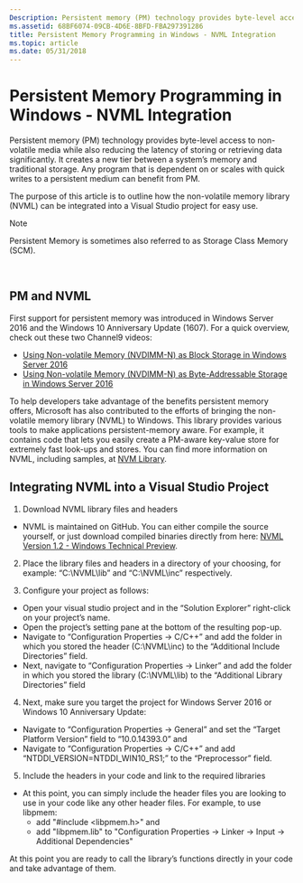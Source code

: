```yaml
---
Description: Persistent memory (PM) technology provides byte-level access to non-volatile media while also reducing the latency of storing or retrieving data significantly.
ms.assetid: 68BF6074-09CB-4D6E-8BFD-FBA297391286
title: Persistent Memory Programming in Windows - NVML Integration
ms.topic: article
ms.date: 05/31/2018
---
```


# Persistent Memory Programming in Windows - NVML Integration

Persistent memory (PM) technology provides byte-level access to non-volatile media while also reducing the latency of storing or retrieving data significantly. It creates a new tier between a system’s memory and traditional storage. Any program that is dependent on or scales with quick writes to a persistent medium can benefit from PM.

The purpose of this article is to outline how the non-volatile memory library (NVML) can be integrated into a Visual Studio project for easy use.

> [!Note]  
> Persistent Memory is sometimes also referred to as Storage Class Memory (SCM).

 

## PM and NVML

First support for persistent memory was introduced in Windows Server 2016 and the Windows 10 Anniversary Update (1607). For a quick overview, check out these two Channel9 videos:

-   [Using Non-volatile Memory (NVDIMM-N) as Block Storage in Windows Server 2016](https://channel9.msdn.com/Events/Build/2016/P466)
-   [Using Non-volatile Memory (NVDIMM-N) as Byte-Addressable Storage in Windows Server 2016](https://channel9.msdn.com/Events/Build/2016/P470)

To help developers take advantage of the benefits persistent memory offers, Microsoft has also contributed to the efforts of bringing the non-volatile memory library (NVML) to Windows. This library provides various tools to make applications persistent-memory aware. For example, it contains code that lets you easily create a PM-aware key-value store for extremely fast look-ups and stores. You can find more information on NVML, including samples, at [NVM Library](https://pmem.io/nvml/).

## Integrating NVML into a Visual Studio Project

1. Download NVML library files and headers

-   NVML is maintained on GitHub. You can either compile the source yourself, or just download compiled binaries directly from here: [NVML Version 1.2 - Windows Technical Preview](https://github.com/pmem/pmdk/releases/tag/1.2%2Bwtp1).

2. Place the library files and headers in a directory of your choosing, for example: “C:\\NVML\\lib” and “C:\\NVML\\inc” respectively.

3. Configure your project as follows:

-   Open your visual studio project and in the “Solution Explorer” right-click on your project’s name.
-   Open the project’s setting pane at the bottom of the resulting pop-up.
-   Navigate to “Configuration Properties -> C/C++” and add the folder in which you stored the header (C:\\NVML\\inc) to the “Additional Include Directories” field.
-   Next, navigate to “Configuration Properties -> Linker” and add the folder in which you stored the library (C:\\NVML\\lib) to the “Additional Library Directories” field

4. Next, make sure you target the project for Windows Server 2016 or Windows 10 Anniversary Update:

-   Navigate to “Configuration Properties -> General” and set the “Target Platform Version” field to “10.0.14393.0” and
-   Navigate to “Configuration Properties -> C/C++” and add “NTDDI\_VERSION=NTDDI\_WIN10\_RS1;” to the “Preprocessor” field.

5. Include the headers in your code and link to the required libraries

-   At this point, you can simply include the header files you are looking to use in your code like any other header files. For example, to use libpmem:
    -   add "\#include <libpmem.h>" and
    -   add "libpmem.lib" to "Configuration Properties -> Linker -> Input -> Additional Dependencies"

At this point you are ready to call the library’s functions directly in your code and take advantage of them.

 

 




